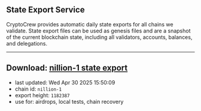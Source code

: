 ## State Export Service
CryptoCrew provides automatic daily state exports for all chains we validate. State export files can be used as genesis files and are a snapshot of the current blockchain state, including all validators, accounts, balances, and delegations.

---
**Download: [nillion-1 state export](https://ccv-s3.nbg1.your-objectstorage.com/SERVICE/nillion/nillion-1_export_1182387.json)**
---

- last updated: Wed Apr 30 2025 15:50:09
- chain id: `nillion-1`
- export height: `1182387`
- use for: airdrops, local tests, chain recovery
